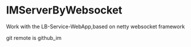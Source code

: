 # IMServerByWebsocket
Work with the LB-Service-WebApp,based on netty websocket framework

git remote is github_im
